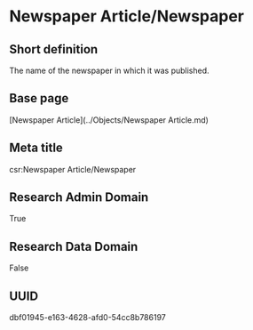 # Newspaper Article/Newspaper
## Short definition
The name of the newspaper in which it was published.
## Base page
[Newspaper Article](../Objects/Newspaper Article.md)
## Meta title
csr:Newspaper Article/Newspaper
## Research Admin Domain
True
## Research Data Domain
False
## UUID
dbf01945-e163-4628-afd0-54cc8b786197
